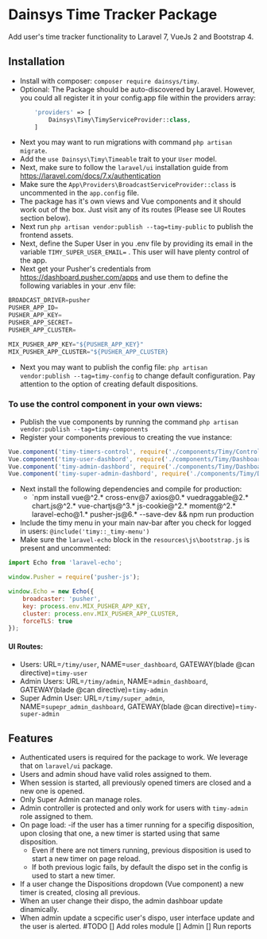 # Dainsys Time Tracker Package
Add user's time tracker functionality to Laravel 7, VueJs 2 and Bootstrap 4.

## Installation
- Install with composer: `composer require dainsys/timy`.
- Optional: The Package should be auto-discovered by Laravel. However, you could all register it in your config.app file within the providers array:
    ```php
        'providers' => [
            Dainsys\Timy\TimyServiceProvider::class,
        ]
    ``` 
- Next you may want to run migrations with command `php artisan migrate`. 
- Add the `use Dainsys\Timy\Timeable` trait to your `User` model. 
- Next, make sure to follow the `laravel/ui` installation guide from https://laravel.com/docs/7.x/authentication
- Make sure the `App\Providers\BroadcastServiceProvider::class` is uncommented in the `app.config` file.
- The package has it's own views and Vue components and it should work out of the box. Just visit any of its routes (Please see UI Routes section below).
- Next run `php artisan vendor:publish --tag=timy-public` to publish the frontend assets.
- Next, define the Super User in you .env file by providing its email in the variable `TIMY_SUPER_USER_EMAIL=` . This user will have plenty control of the app.
- Next get your Pusher's credentials from https://dashboard.pusher.com/apps and use them to define the following variables in your .env file:
````javascript
BROADCAST_DRIVER=pusher
PUSHER_APP_ID=
PUSHER_APP_KEY=
PUSHER_APP_SECRET=
PUSHER_APP_CLUSTER=

MIX_PUSHER_APP_KEY="${PUSHER_APP_KEY}"
MIX_PUSHER_APP_CLUSTER="${PUSHER_APP_CLUSTER}
````
- Next you may want to publish the config file: `php artisan vendor:publish --tag=timy-config` to change default configuration. Pay attention to the option of creating default dispositions.
### To use the control component in your own views:
- Publish the vue components by running the command `php artisan vendor:publish --tag=timy-components`
- Register your components previous to creating the vue instance:  
````javascript
Vue.component('timy-timers-control', require('./components/Timy/ControlTimers.vue').default);  
Vue.component('timy-user-dashbord', require('./components/Timy/DashboardUser.vue').default);  
Vue.component('timy-admin-dashbord', require('./components/Timy/DashboardAdmin.vue').default);  
Vue.component('timy-super-admin-dashbord', require('./components/Timy/DashboardSuperAdmin.vue').default);  
````
- Next install the following dependencies and compile for production:
    - `npm install vue@^2.* cross-env@7 axios@0.* vuedraggable@2.* chart.js@^2.* vue-chartjs@^3.* js-cookie@^2.* moment@^2.* laravel-echo@1.* pusher-js@6.* --save-dev && npm run production
- Include the timy menu in your main nav-bar after you check for logged in users: `@include('timy::_timy-menu')` 
- Make sure the `laravel-echo` block in the `resources\js\bootstrap.js` is present and uncommented:
````javascript
import Echo from 'laravel-echo';

window.Pusher = require('pusher-js');

window.Echo = new Echo({
    broadcaster: 'pusher',
    key: process.env.MIX_PUSHER_APP_KEY,
    cluster: process.env.MIX_PUSHER_APP_CLUSTER,
    forceTLS: true
});
````
#### UI Routes: 
- Users: URL=`/timy/user`, NAME=`user_dashboard`, GATEWAY(blade @can directive)=`timy-user`
- Admin Users: URL=`/timy/admin`, NAME=`admin_dashboard`, GATEWAY(blade @can directive)=`timy-admin`
- Super Admin User: URL=`/timy/super_admin`, NAME=`supepr_admin_dashboard`, GATEWAY(blade @can directive)=`timy-super-admin`
## Features
- Authenticated users is required for the package to work. We leverage that on `laravel/ui` package. 
- Users and admin shoud have valid roles assigned to them. 
- When session is started, all previously opened timers are closed and a new one is opened.
- Only Super Admin can manage roles.
- Admin controller is protected and only work for users with `timy-admin` role assigned to them.
- On page load:
    -if the user has a timer running for a specifig disposition, upon closing that one, a new timer is started using that same disposition. 
    - Even if there are not timers running, previous disposition is used to start a new timer on page reload.
    - If both previous logic fails, by default the dispo set in the config is used to start a new timer.
- If a user change the Dispositions dropdown (Vue component) a new timer is created, closing all previous.
- When an user change their dispo, the admin dashboar update dinamically.
- When admin update a scpecific user's dispo, user interface update and the user is alerted. 
#TODO 
[] Add roles module
    [] Admin
        [] Run reports
